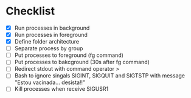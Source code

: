 # Checklist

- [x] Run processes in background
- [x] Run processes in foreground
- [x] Define folder architecture
- [ ] Separate process by group
- [ ] Put processes to foreground (fg command)
- [ ] Put processes to bakcground (30s after fg command)
- [ ] Redirect stdout with command operator >
- [ ] Bash to ignore singals SIGINT, SIGQUIT and SIGTSTP with message "Estou vacinada... desista!!" 
- [ ] Kill processes when receive SIGUSR1